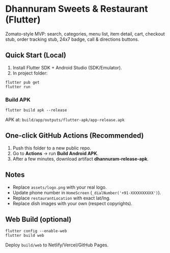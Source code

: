 # Dhannuram Sweets & Restaurant (Flutter)

Zomato-style MVP: search, categories, menu list, item detail, cart, checkout stub, order tracking stub, 24x7 badge, call & directions buttons.

## Quick Start (Local)
1) Install Flutter SDK + Android Studio (SDK/Emulator).
2) In project folder:
```
flutter pub get
flutter run
```
### Build APK
```
flutter build apk --release
```
APK at: `build/app/outputs/flutter-apk/app-release.apk`

## One-click GitHub Actions (Recommended)
1) Push this folder to a new public repo.
2) Go to **Actions** → run **Build Android APK**.
3) After a few minutes, download artifact **dhannuram-release-apk**.

## Notes
- Replace `assets/logo.png` with your real logo.
- Update phone number in `HomeScreen` (`_dialNumber('+91-XXXXXXXXXX')`).
- Replace `restaurantLocation` with exact lat/lng.
- Replace dish images with your own (respect copyrights).

## Web Build (optional)
```
flutter config --enable-web
flutter build web
```
Deploy `build/web` to Netlify/Vercel/GitHub Pages.
